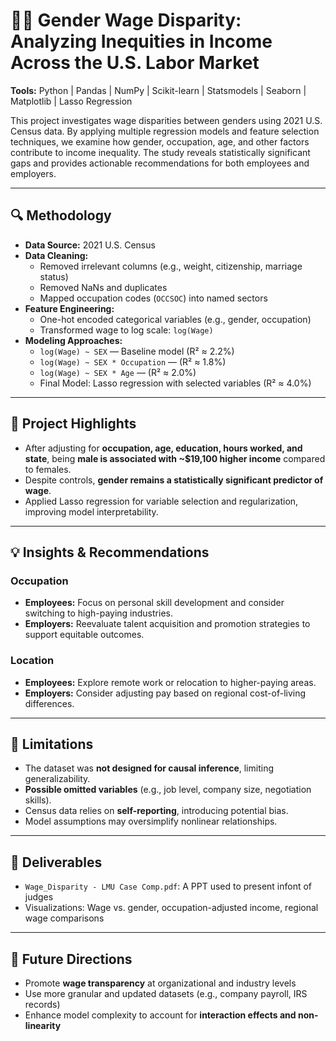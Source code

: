 # 👩‍💼 Gender Wage Disparity: Analyzing Inequities in Income Across the U.S. Labor Market

**Tools:** Python | Pandas | NumPy | Scikit-learn | Statsmodels | Seaborn | Matplotlib | Lasso Regression

This project investigates wage disparities between genders using 2021 U.S. Census data. By applying multiple regression models and feature selection techniques, we examine how gender, occupation, age, and other factors contribute to income inequality. The study reveals statistically significant gaps and provides actionable recommendations for both employees and employers.

---

## 🔍 Methodology

- **Data Source:** 2021 U.S. Census
- **Data Cleaning:**
  - Removed irrelevant columns (e.g., weight, citizenship, marriage status)
  - Removed NaNs and duplicates
  - Mapped occupation codes (`OCCSOC`) into named sectors
- **Feature Engineering:**
  - One-hot encoded categorical variables (e.g., gender, occupation)
  - Transformed wage to log scale: `log(Wage)`
- **Modeling Approaches:**
  - `log(Wage) ~ SEX` — Baseline model (R² ≈ 2.2%)
  - `log(Wage) ~ SEX * Occupation` — (R² ≈ 1.8%)
  - `log(Wage) ~ SEX * Age` — (R² ≈ 2.0%)
  - Final Model: Lasso regression with selected variables (R² ≈ 4.0%)

---

## 📌 Project Highlights

- After adjusting for **occupation, age, education, hours worked, and state**, being **male is associated with ~$19,100 higher income** compared to females.
- Despite controls, **gender remains a statistically significant predictor of wage**.
- Applied Lasso regression for variable selection and regularization, improving model interpretability.

---

## 💡 Insights & Recommendations

### Occupation
- **Employees:** Focus on personal skill development and consider switching to high-paying industries.
- **Employers:** Reevaluate talent acquisition and promotion strategies to support equitable outcomes.

### Location
- **Employees:** Explore remote work or relocation to higher-paying areas.
- **Employers:** Consider adjusting pay based on regional cost-of-living differences.

---

## 🧩 Limitations

- The dataset was **not designed for causal inference**, limiting generalizability.
- **Possible omitted variables** (e.g., job level, company size, negotiation skills).
- Census data relies on **self-reporting**, introducing potential bias.
- Model assumptions may oversimplify nonlinear relationships.

---

## 📁 Deliverables

- `Wage_Disparity - LMU Case Comp.pdf`: A PPT used to present infont of judges 
- Visualizations: Wage vs. gender, occupation-adjusted income, regional wage comparisons

---

## 🚀 Future Directions

- Promote **wage transparency** at organizational and industry levels
- Use more granular and updated datasets (e.g., company payroll, IRS records)
- Enhance model complexity to account for **interaction effects and non-linearity**
